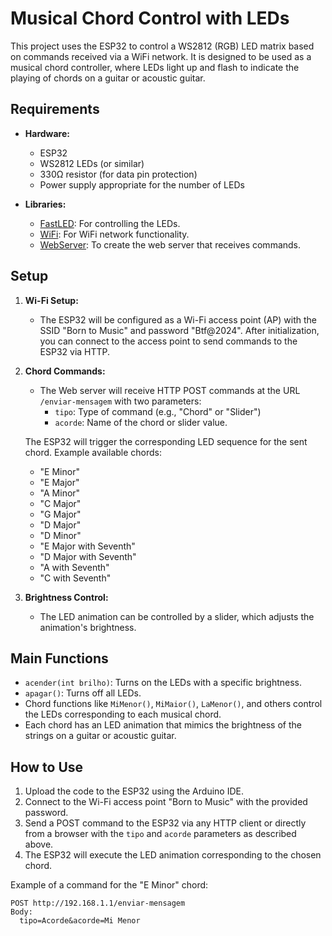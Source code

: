 # Musical Chord Control with LEDs

This project uses the ESP32 to control a WS2812 (RGB) LED matrix based on commands received via a WiFi network. It is designed to be used as a musical chord controller, where LEDs light up and flash to indicate the playing of chords on a guitar or acoustic guitar.

## Requirements

- **Hardware:**
  - ESP32
  - WS2812 LEDs (or similar)
  - 330Ω resistor (for data pin protection)
  - Power supply appropriate for the number of LEDs

- **Libraries:**
  - [FastLED](https://github.com/FastLED/FastLED): For controlling the LEDs.
  - [WiFi](https://www.arduino.cc/en/Reference/WiFi): For WiFi network functionality.
  - [WebServer](https://github.com/esp8266/Arduino/tree/master/libraries/ESP8266WebServer): To create the web server that receives commands.

## Setup

1. **Wi-Fi Setup:**
   - The ESP32 will be configured as a Wi-Fi access point (AP) with the SSID "Born to Music" and password "Btf@2024". After initialization, you can connect to the access point to send commands to the ESP32 via HTTP.

2. **Chord Commands:**
   - The Web server will receive HTTP POST commands at the URL `/enviar-mensagem` with two parameters:
     - `tipo`: Type of command (e.g., "Chord" or "Slider")
     - `acorde`: Name of the chord or slider value.
   
   The ESP32 will trigger the corresponding LED sequence for the sent chord. Example available chords:
   - "E Minor"
   - "E Major"
   - "A Minor"
   - "C Major"
   - "G Major"
   - "D Major"
   - "D Minor"
   - "E Major with Seventh"
   - "D Major with Seventh"
   - "A with Seventh"
   - "C with Seventh"

3. **Brightness Control:**
   - The LED animation can be controlled by a slider, which adjusts the animation's brightness.

## Main Functions

- `acender(int brilho)`: Turns on the LEDs with a specific brightness.
- `apagar()`: Turns off all LEDs.
- Chord functions like `MiMenor()`, `MiMaior()`, `LaMenor()`, and others control the LEDs corresponding to each musical chord.
- Each chord has an LED animation that mimics the brightness of the strings on a guitar or acoustic guitar.

## How to Use

1. Upload the code to the ESP32 using the Arduino IDE.
2. Connect to the Wi-Fi access point "Born to Music" with the provided password.
3. Send a POST command to the ESP32 via any HTTP client or directly from a browser with the `tipo` and `acorde` parameters as described above.
4. The ESP32 will execute the LED animation corresponding to the chosen chord.

Example of a command for the "E Minor" chord:
```
POST http://192.168.1.1/enviar-mensagem
Body:
  tipo=Acorde&acorde=Mi Menor
```
